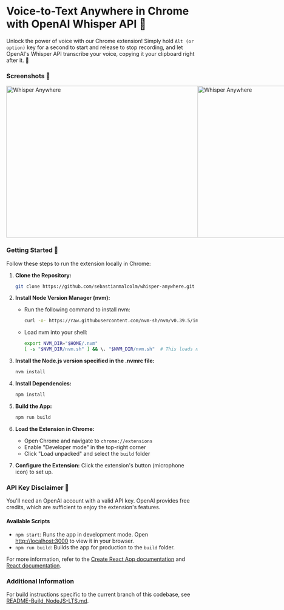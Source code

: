 # Voice-to-Text Anywhere in Chrome with OpenAI Whisper API 🚀

Unlock the power of voice with our Chrome extension! Simply hold `Alt (or option)` key for a second to start and release to stop recording, and let OpenAI's Whisper API transcribe your voice, copying it your clipboard right after it. 🎉

### Screenshots 📸

<div style="display: flex;">
    <img src="./screenshots/1.png" width="640" height="400" alt="Whisper Anywhere" style="flex: 1;">
    <img src="./screenshots/2.png" width="640" height="400" alt="Whisper Anywhere" style="flex: 1;">
    <img src="./screenshots/3.png" width="640" height="400" alt="Whisper Anywhere" style="flex: 1;">
    <img src="./screenshots/4.png" width="640" height="400" alt="Whisper Anywhere" style="flex: 1;">
</div>

### Getting Started 🔧

Follow these steps to run the extension locally in Chrome:

1. **Clone the Repository:**  
   ```sh
   git clone https://github.com/sebastianmalcolm/whisper-anywhere.git
   ```
2. **Install Node Version Manager (nvm):**
   - Run the following command to install nvm:
     ```bash
     curl -o- https://raw.githubusercontent.com/nvm-sh/nvm/v0.39.5/install.sh | bash
     ```
   - Load nvm into your shell:
     ```bash
     export NVM_DIR="$HOME/.nvm"
     [ -s "$NVM_DIR/nvm.sh" ] && \. "$NVM_DIR/nvm.sh"  # This loads nvm
     ```

3. **Install the Node.js version specified in the .nvmrc file:**
   ```bash
   nvm install
   ```

4. **Install Dependencies:**  
   ```sh
   npm install  
   ```
5. **Build the App:**  
   ```sh
   npm run build
   ```
6. **Load the Extension in Chrome:**  
   - Open Chrome and navigate to `chrome://extensions`  
   - Enable "Developer mode" in the top-right corner  
   - Click "Load unpacked" and select the `build` folder
7. **Configure the Extension:** Click the extension's button (microphone icon) to set up.

### API Key Disclaimer 🔑

You'll need an OpenAI account with a valid API key. OpenAI provides free credits, which are sufficient to enjoy the extension's features.

#### Available Scripts

- `npm start`: Runs the app in development mode. Open [http://localhost:3000](http://localhost:3000) to view it in your browser.
- `npm run build`: Builds the app for production to the `build` folder.

For more information, refer to the [Create React App documentation](https://create-react-app.dev/docs/getting-started/) and [React documentation](https://facebook.github.io/create-react-app/docs/getting-started).

### Additional Information
For build instructions specific to the current branch of this codebase, see [README-Build_NodeJS-LTS.md](README-Build_NodeJS-LTS.md).
